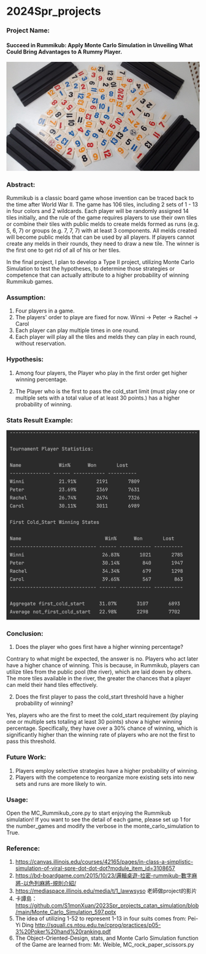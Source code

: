 # 2024Spr_projects

### Project Name: 
#### Succeed in Rummikub: Apply Monte Carlo Simulation in Unveiling What Could Bring Advantages to A Rummy Player.
![Rummy the board game.](https://github.com/winni50927/2024Spr_projects/blob/main/2015-10-23-16-17-33.jpg)


### Abstract:

Rummikub is a classic board game whose invention can be traced back to the time after World War II. The game has 106 tiles, including 2 sets of 1 - 13 in four colors and 2 wildcards. Each player will be randomly assigned 14 tiles initially, and the rule of the game requires players to use their own tiles or combine their tiles with public melds to create melds formed as runs (e.g. 5, 6, 7) or groups (e.g. 7, 7, 7) with at least 3 components. All melds created will become public melds that can be used by all players. If players cannot create any melds in their rounds, they need to draw a new tile. The winner is the first one to get rid of all of his or her tiles. 

In the final project, I plan to develop a Type II project, utilizing Monte Carlo Simulation to test the hypotheses, to determine those strategies or competence that can actually attribute to a higher probability of winning Rummikub games.


### Assumption:
1. Four players in a game.
2. The players' order to playe are fixed for now. Winni -> Peter -> Rachel -> Carol 
3. Each player can play multiple times in one round.
4. Each player will play all the tiles and melds they can play in each round, without reservation.

### Hypothesis:

1. Among four players, the Player who play in the first order get higher winning percentage.

2. The Player who is the first to pass the cold_start limit (must play one or multiple sets with a total value of at least 30 points.) has a higher probability of winning.


### Stats Result Example:
![Rummy result game.](https://github.com/winni50927/2024Spr_projects/blob/main/Rummy_result_example.png)


### Conclusion:

1. Does the player who goes first have a higher winning percentage?

Contrary to what might be expected, the answer is no. Players who act later have a higher chance of winning. This is because, in Rummikub, players can utilize tiles from the public pool (the river), which are laid down by others. The more tiles available in the river, the greater the chances that a player can meld their hand tiles effectively.

2. Does the first player to pass the cold_start threshold have a higher probability of winning?

Yes, players who are the first to meet the cold_start requirement (by playing one or multiple sets totaling at least 30 points) show a higher winning percentage. Specifically, they have over a 30% chance of winning, which is significantly higher than the winning rate of players who are not the first to pass this threshold.


### Future Work:

1. Players employ selective strategies have a higher probability of winning.
2. Players with the competence to reorganize more existing sets into new sets and runs are more likely to win.

### Usage:
Open the MC_Rummikub_core.py to start enjoying the Rummikub simulation!
If you want to see the detail of each game, please set up 1 for the number_games and modify the verbose in the monte_carlo_simulation to True. 

### Reference:
1. https://canvas.illinois.edu/courses/42165/pages/in-class-a-simplistic-simulation-of-viral-spre-dot-dot-dot?module_item_id=3108657
2. https://bd-boardgame.com/2015/10/23/邏輯桌遊-拉密-rummikub-數字麻將-以色列麻將-規則介紹/
3. https://mediaspace.illinois.edu/media/t/1_lawwsyso 老師做project的影片
4. 卡譚島：https://github.com/S1monXuan/2023Spr_projects_catan_simulation/blob/main/Monte_Carlo_Simulation_597.pptx
5. The idea of utilizing 1-52 to represent 1-13 in four suits comes from: Pei-Yi Ding http://squall.cs.ntou.edu.tw/cprog/practices/p05-3%20Poker%20hand%20ranking.pdf
6. The Object-Oriented-Design, stats, and Monte Carlo Simulation function of the Game are learned from: Mr. Weible, MC_rock_paper_scissors.py


